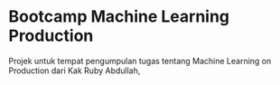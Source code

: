 # Bootcamp Machine Learning Production
Projek untuk tempat pengumpulan tugas tentang Machine Learning on Production dari Kak Ruby Abdullah,
